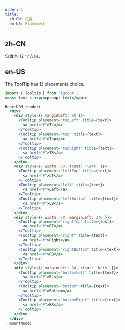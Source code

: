 ```yaml
---
order: 1
title: 
  zh-CN: 位置
  en-US: Placement
---
```


## zh-CN

位置有 12 个方向。

## en-US 

The ToolTip has 12 placements choice.

````jsx
import { Tooltip } from 'igroot';
const text = <span>prompt text</span>;

ReactDOM.render(
  <div>
    <div style={{ marginLeft: 60 }}>
      <Tooltip placement="topLeft" title={text}>
        <a href="#">TL</a>
      </Tooltip>
      <Tooltip placement="top" title={text}>
        <a href="#">Top</a>
      </Tooltip>
      <Tooltip placement="topRight" title={text}>
        <a href="#">TR</a>
      </Tooltip>
    </div>
    <div style={{ width: 60, float: 'left' }}>
      <Tooltip placement="leftTop" title={text}>
        <a href="#">LT</a>
      </Tooltip>
      <Tooltip placement="left" title={text}>
        <a href="#">Left</a>
      </Tooltip>
      <Tooltip placement="leftBottom" title={text}>
        <a href="#">LB</a>
      </Tooltip>
    </div>
    <div style={{ width: 60, marginLeft: 270 }}>
      <Tooltip placement="rightTop" title={text}>
        <a href="#">RT</a>
      </Tooltip>
      <Tooltip placement="right" title={text}>
        <a href="#">Right</a>
      </Tooltip>
      <Tooltip placement="rightBottom" title={text}>
        <a href="#">RB</a>
      </Tooltip>
    </div>
    <div style={{ marginLeft: 60, clear: 'both' }}>
      <Tooltip placement="bottomLeft" title={text}>
        <a href="#">BL</a>
      </Tooltip>
      <Tooltip placement="bottom" title={text}>
        <a href="#">Bottom</a>
      </Tooltip>
      <Tooltip placement="bottomRight" title={text}>
        <a href="#">BR</a>
      </Tooltip>
    </div>
  </div>
, mountNode);
````

<style>
#components-tooltip-demo-placement .code-box-demo a {
  display: inline-block;
  line-height: 32px;
  height: 32px;
  width: 60px;
  font-size: 14px;
  text-align: center;
  background: #f5f5f5;
  margin-right: 1em;
  margin-bottom: 1em;
  border-radius: 6px;
}
</style>
